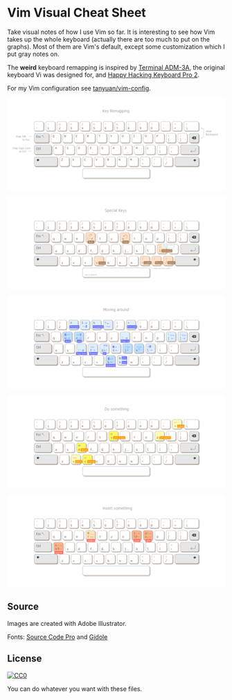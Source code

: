# Vim Visual Cheat Sheet

Take visual notes of how I use Vim so far. It is interesting to see how Vim takes up the whole keyboard (actually there are too much to put on the graphs). Most of them are Vim's default, except some customization which I put gray notes on.

The **weird** keyboard remapping is inspired by [Terminal ADM-3A](https://en.wikipedia.org/wiki/File:KB_Terminal_ADM3A.svg), the original keyboard Vi was designed for, and [Happy Hacking Keyboard Pro 2](http://www.pfu.fujitsu.com/hhkeyboard/hhkbpro2/spec.html).

For my Vim configuration see [tanyuan/vim-config](https://github.com/tanyuan/vim-config).

![Key Remapping](https://github.com/tanyuan/vim-cheatsheet/raw/master/vim-cheat-sheet-remapping.png)

![Special Keys](https://github.com/tanyuan/vim-cheatsheet/raw/master/vim-cheat-sheet-special.png)

![Move Around](https://github.com/tanyuan/vim-cheatsheet/raw/master/vim-cheat-sheet-moves.png)

![Do Something](https://github.com/tanyuan/vim-cheatsheet/raw/master/vim-cheat-sheet-verbs.png)

![Insert Something](https://github.com/tanyuan/vim-cheatsheet/raw/master/vim-cheat-sheet-insert.png)

## Source

Images are created with Adobe Illustrator.

Fonts: [Source Code Pro](https://github.com/adobe-fonts/source-code-pro) and [Gidole](https://github.com/larsenwork/Gidole)

## License

[![CC0](https://i.creativecommons.org/p/zero/1.0/88x31.png)](https://creativecommons.org/publicdomain/zero/1.0/)

You can do whatever you want with these files.
